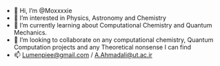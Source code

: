 - 👋 Hi, I’m @Moxxxxie
- 👀 I’m interested in Physics, Astronomy and Chemistry
- 🌱 I’m currently learning about Computational Chemistry and Quantum Mechanics.
- 💞️ I’m looking to collaborate on any computational chemistry, Quantum Computation projects and any Theoretical nonsense I can find
- 📫 Lumenpiee@gmail.com / A.Ahmadali@ut.ac.ir

<!---
Moxxxxie/Moxxxxie is a ✨ special ✨ repository because its `README.md` (this file) appears on your GitHub profile.
You can click the Preview link to take a look at your changes.
--->
